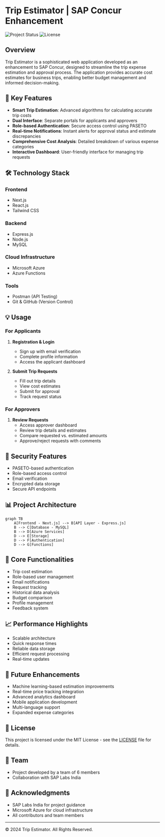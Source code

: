 # Trip Estimator | SAP Concur Enhancement

![Project Status](https://img.shields.io/badge/status-completed-success)
![License](https://img.shields.io/badge/license-MIT-blue)

## Overview
Trip Estimator is a sophisticated web application developed as an enhancement to SAP Concur, designed to streamline the trip expense estimation and approval process. The application provides accurate cost estimates for business trips, enabling better budget management and informed decision-making.

## 🌟 Key Features
- **Smart Trip Estimation**: Advanced algorithms for calculating accurate trip costs
- **Dual Interface**: Separate portals for applicants and approvers
- **Role-based Authentication**: Secure access control using PASETO
- **Real-time Notifications**: Instant alerts for approval status and estimate discrepancies
- **Comprehensive Cost Analysis**: Detailed breakdown of various expense categories
- **Interactive Dashboard**: User-friendly interface for managing trip requests

## 🛠️ Technology Stack
### Frontend
- Next.js
- React.js
- Tailwind CSS

### Backend
- Express.js
- Node.js
- MySQL

### Cloud Infrastructure
- Microsoft Azure
- Azure Functions

### Tools
- Postman (API Testing)
- Git & GitHub (Version Control)

## 💡 Usage

### For Applicants
1. **Registration & Login**
   - Sign up with email verification
   - Complete profile information
   - Access the applicant dashboard

2. **Submit Trip Requests**
   - Fill out trip details
   - View cost estimates
   - Submit for approval
   - Track request status

### For Approvers
1. **Review Requests**
   - Access approver dashboard
   - Review trip details and estimates
   - Compare requested vs. estimated amounts
   - Approve/reject requests with comments

## 🔐 Security Features
- PASETO-based authentication
- Role-based access control
- Email verification
- Encrypted data storage
- Secure API endpoints

## 📊 Project Architecture

```mermaid
graph TB
    A[Frontend - Next.js] --> B[API Layer - Express.js]
    B --> C[Database - MySQL]
    B --> D[Azure Services]
    D --> E[Storage]
    D --> F[Authentication]
    D --> G[Functions]
```

## 🎯 Core Functionalities
- Trip cost estimation
- Role-based user management
- Email notifications
- Request tracking
- Historical data analysis
- Budget comparison
- Profile management
- Feedback system

## 📈 Performance Highlights
- Scalable architecture
- Quick response times
- Reliable data storage
- Efficient request processing
- Real-time updates

## 🔄 Future Enhancements
- Machine learning-based estimation improvements
- Real-time price tracking integration
- Advanced analytics dashboard
- Mobile application development
- Multi-language support
- Expanded expense categories

## 📝 License
This project is licensed under the MIT License - see the [LICENSE](LICENSE) file for details.

## 👥 Team
- Project developed by a team of 6 members
- Collaboration with SAP Labs India


## 🙏 Acknowledgments
- SAP Labs India for project guidance
- Microsoft Azure for cloud infrastructure
- All contributors and team members

---
© 2024 Trip Estimator. All Rights Reserved.

